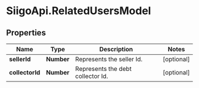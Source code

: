 # SiigoApi.RelatedUsersModel

## Properties

Name | Type | Description | Notes
------------ | ------------- | ------------- | -------------
**sellerId** | **Number** | Represents the seller Id. | [optional] 
**collectorId** | **Number** | Represents the debt collector Id. | [optional] 


